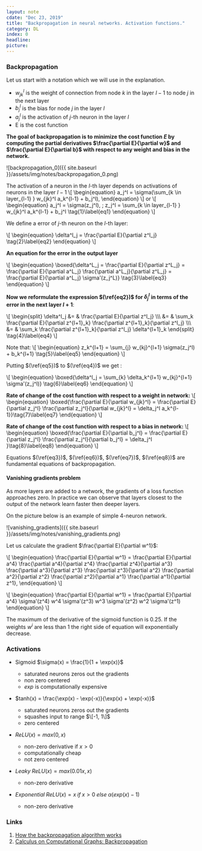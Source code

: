 ```yaml
---
layout: note
cdate: "Dec 23, 2019"
title: "Backpropagation in neural networks. Activation functions."
category: DL
index: 0
headline: 
picture: 
---
```


### Backpropagation

Let us start with a notation which we will use in the explanation.

- $w_{jk}^l$ is the weight of connection from node $k$ in the layer $l - 1$ to node $j$ in the next layer
- $b_j^l$ is the bias for node $j$ in the layer $l$
- $a_j^l$ is the activation of $j$-th neuron in the layer $l$
- E is the cost function

> 
__The goal of backpropagation is to minimize the cost function $E$ by computing the partial derivatives 
$\frac{\partial E}{\partial w}$ and $\frac{\partial E}{\partial b}$ with respect to any weight and 
bias in the network.__

![backpropagation_0]({{ site.baseurl }}/assets/img/notes/backpropagation_0.png)

The activation of a neuron in the $l$-th layer depends on activations of neurons in the layer $l-1$
\\[
\begin{equation}
a_j^l = \sigma(\sum_{k \in layer_{l-1} } w_{jk}^l a_k^{l-1} + b_j^l),
\end{equation}
\\]
or 
\\[
\begin{equation}
a_j^l = \sigma(z_j^l), \; z_j^l = \sum_{k \in layer_{l-1} } w_{jk}^l a_k^{l-1} + b_j^l \tag{1}\label{eq1}
\end{equation}
\\]

We define a error of $j$-th neuron on the $l$-th layer:

\\[
\begin{equation}
\delta^l_j = \frac{\partial E}{\partial z^l_j} \tag{2}\label{eq2}
\end{equation}
\\]

__An equation for the error in the output layer__

\\[
\begin{equation}
\boxed{\delta^L_j = \frac{\partial E}{\partial z^L_j} = \frac{\partial E}{\partial a^L_j} \frac{\partial a^L_j}{\partial z^L_j} 
= \frac{\partial E}{\partial a^L_j} \sigma'(z_j^L)} \tag{3}\label{eq3}
\end{equation}
\\]

__Now we reformulate the expression $(\ref{eq2})$ for $\delta^l_j$ in terms of the error
in the next layer $l+1$__:

\\[
\begin{split}
\delta^l_j &= & \frac{\partial E}{\partial z^l_j} \\\\\\
&= & \sum_k \frac{\partial E}{\partial z^{l+1}_k} \frac{\partial z^{l+1}_k}{\partial z^l_j} \\\\\\
&= & \sum_k \frac{\partial z^{l+1}_k}{\partial z^l_j} \delta^{l+1}_k
\end{split} \tag{4}\label{eq4}
\\]

Note that:
\\[
\begin{equation}
z_k^{l+1} = \sum_{j} w_{kj}^{l+1} \sigma(z_j^l) + b_k^{l+1} \tag{5}\label{eq5}
\end{equation}
\\]

Putting $(\ref{eq5})$ to $(\ref{eq4})$ we get :

\\[
\begin{equation}
\boxed{\delta^l_j = \sum_{k} \delta_k^{l+1} w_{kj}^{l+1} \sigma'(z_j^l)} \tag{6}\label{eq6}
\end{equation}
\\]

__Rate of change of the cost function with respect to a weight in network:__
\\[
\begin{equation}
\boxed{\frac{\partial E}{\partial w_{jk}^l} = \frac{\partial E}{\partial z_j^l} \frac{\partial z_j^l}{\partial w_{jk}^l} = \delta_j^l a_k^{l-1}}\tag{7}\label{eq7}
\end{equation}
\\]


__Rate of change of the cost function with respect to a bias in network:__
\\[
\begin{equation}
\boxed{\frac{\partial E}{\partial b_j^l} = \frac{\partial E}{\partial z_j^l} \frac{\partial z_j^l}{\partial b_j^l} = \delta_j^l }\tag{8}\label{eq8}
\end{equation}
\\]

Equations $(\ref{eq3})$, $(\ref{eq6})$, $(\ref{eq7})$, $(\ref{eq8})$ are fundamental equations of backpropagation.


#### Vanishing gradients problem

As more layers are added to a network, the gradients of a loss function approaches zero.
In practice we can observe that layers closest to the output of the network  learn faster then
deeper layers.

On the picture below is an example of simple 4-neuron network.

![vanishing_gradients]({{ site.baseurl }}/assets/img/notes/vanishing_gradients.png)

Let us calculate the gradient $\frac{\partial E}{\partial w^1}$:

\\[
\begin{equation}
\frac{\partial E}{\partial w^1} = \frac{\partial E}{\partial a^4} \frac{\partial a^4}{\partial z^4} \frac{\partial z^4}{\partial a^3} \frac{\partial a^3}{\partial z^3} \frac{\partial z^3}{\partial a^2} \frac{\partial a^2}{\partial z^2} \frac{\partial z^2}{\partial a^1} \frac{\partial a^1}{\partial z^1},
\end{equation}
\\]

\\[
\begin{equation}
\frac{\partial E}{\partial w^1} = \frac{\partial E}{\partial a^4} \sigma'(z^4) w^4 \sigma'(z^3) w^3 \sigma'(z^2) w^2 \sigma'(z^1)
\end{equation}
\\]

The maximum of the derivative of the sigmoid function is $0.25$. If the weights $w^i$ are less than $1$ the right
side of equation will exponentially decrease. 


### Activations

- Sigmoid $\sigma(x) = \frac{1}{1 + \exp(x)}$
  - saturated neurons zeros out the gradients
  - non zero centered
  - $exp$ is computationally expensive

- $tanh(x) = \frac{\exp(x) - \exp(-x)}{\exp(x) + \exp(-x)}$
  + saturated neurons zeros out the gradients 
  + squashes input to range $\[-1, 1\]$
  + zero centered

- $ReLU(x) = max(0, x)$
  + non-zero derivative if $x > 0$
  + computationally cheap
  + not zero centered

- $Leaky\;ReLU(x) = max(0.01x, x)$
  + non-zero derivative
  
- $Exponential\;ReLU(x) = x \; if \; x > 0 \;else \; \alpha(exp(x) - 1)$
  + non-zero derivative
  
### Links

1. [How the backpropagation algorithm works](http://neuralnetworksanddeeplearning.com/chap2.html)
2. [Calculus on Computational Graphs: Backpropagation](http://colah.github.io/posts/2015-08-Backprop/)